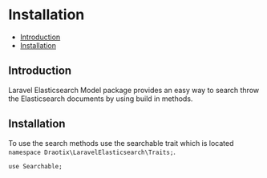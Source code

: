 # Installation

- [Introduction](#introduction)
- [Installation](#installation)

<a name="introduction"></a>
## Introduction

Laravel Elasticsearch Model package provides an easy way to search throw the Elasticsearch documents by
using build in methods. 

<a name="installation"></a>
## Installation
To use the search methods use the searchable trait which is located `namespace Draotix\LaravelElasticsearch\Traits;`. 

    use Searchable; 

